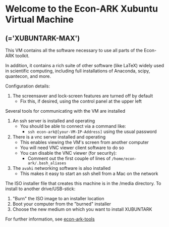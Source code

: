 # Welcome to the Econ-ARK Xubuntu Virtual Machine

## (='XUBUNTARK-MAX')

This VM contains all the software necessary to use all parts of the Econ-ARK toolkit.

In addition, it contains a rich suite of other software (like LaTeX) widely used 
in scientific computing, including full installations of Anaconda, scipy, quantecon,
and more.

Configuration details:

1. The screensaver and lock-screen features are turned off by default
   * Fix this, if desired, using the control panel at the upper left
   
Several tools for communicating with the VM are installed

1. An ssh server is installed and operating
   * You should be able to connect via a command like:
      * `ssh econ-ark@[your-VM-IP-Address]` using the usual password
1. There is a vnc server installed and operating 
   * This enables viewing the VM's screen from another computer 
   * You will need VNC viewer client software to do so 
   * You can disable the VNC viewer (for security):
      * Comment out the first couple of lines of `/home/econ-ark/.bash_aliases`
1. The `avahi` networking software is also installed
   * This makes it easy to start an ssh shell from a Mac on the network

The ISO installer file that creates this machine is in the /media directory.
To install to another drive/USB-stick:
   1. "Burn" the ISO image to an installer location 
   1. Boot your computer from the "burned" installer
   1. Choose the new medium on which you want to install XUBUNTARK

For further information, see [econ-ark-tools](https://github.com/econ-ark/econ-ark-tools/tree/master/Virtual#most-powerful)
